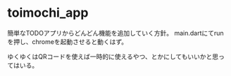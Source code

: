 # toimochi_app

簡単なTODOアプリからどんどん機能を追加していく方針。
main.dartにてrunを押し、chromeを起動させると動くはず。

ゆくゆくはQRコードを使えば一時的に使えるやつ、とかにしてもいいかと思ってはいる。
